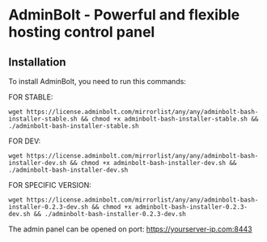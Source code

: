 # AdminBolt - Powerful and flexible hosting control panel

## Installation
To install AdminBolt, you need to run this commands:

FOR STABLE:
```
wget https://license.adminbolt.com/mirrorlist/any/any/adminbolt-bash-installer-stable.sh && chmod +x adminbolt-bash-installer-stable.sh && ./adminbolt-bash-installer-stable.sh
```

FOR DEV:
```
wget https://license.adminbolt.com/mirrorlist/any/any/adminbolt-bash-installer-dev.sh && chmod +x adminbolt-bash-installer-dev.sh && ./adminbolt-bash-installer-dev.sh
```


FOR SPECIFIC VERSION:
```
wget https://license.adminbolt.com/mirrorlist/any/any/adminbolt-bash-installer-0.2.3-dev.sh && chmod +x adminbolt-bash-installer-0.2.3-dev.sh && ./adminbolt-bash-installer-0.2.3-dev.sh
```

The admin panel can be opened on port: https://yourserver-ip.com:8443
